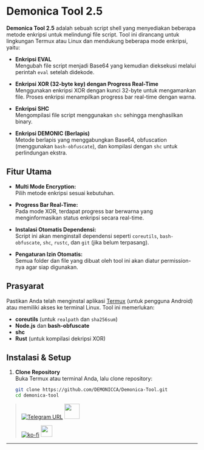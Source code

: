 # Demonica Tool 2.5

**Demonica Tool 2.5** adalah sebuah script shell yang menyediakan beberapa metode enkripsi untuk melindungi file script. Tool ini dirancang untuk lingkungan Termux atau Linux dan mendukung beberapa mode enkripsi, yaitu:

- **Enkripsi EVAL**  
  Mengubah file script menjadi Base64 yang kemudian dieksekusi melalui perintah `eval` setelah didekode.

- **Enkripsi XOR (32-byte key) dengan Progress Real-Time**  
  Menggunakan enkripsi XOR dengan kunci 32-byte untuk mengamankan file. Proses enkripsi menampilkan progress bar real-time dengan warna.

- **Enkripsi SHC**  
  Mengompilasi file script menggunakan `shc` sehingga menghasilkan binary.

- **Enkripsi DEMONIC (Berlapis)**  
  Metode berlapis yang menggabungkan Base64, obfuscation (menggunakan `bash-obfuscate`), dan kompilasi dengan `shc` untuk perlindungan ekstra.

## Fitur Utama

- **Multi Mode Encryption:**  
  Pilih metode enkripsi sesuai kebutuhan.

- **Progress Bar Real-Time:**  
  Pada mode XOR, terdapat progress bar berwarna yang menginformasikan status enkripsi secara real-time.

- **Instalasi Otomatis Dependensi:**  
  Script ini akan menginstall dependensi seperti `coreutils`, `bash-obfuscate`, `shc`, `rustc`, dan `git` (jika belum terpasang).

- **Pengaturan Izin Otomatis:**  
  Semua folder dan file yang dibuat oleh tool ini akan diatur permission-nya agar siap digunakan.

## Prasyarat

Pastikan Anda telah menginstal aplikasi [Termux](https://f-droid.org/id/packages/com.termux/) (untuk pengguna Android) atau memiliki akses ke terminal Linux. Tool ini memerlukan:
- **coreutils** (untuk `realpath` dan `sha256sum`)
- **Node.js** dan **bash-obfuscate**
- **shc**
- **Rust** (untuk kompilasi dekripsi XOR)

## Instalasi & Setup

1. **Clone Repository**  
   Buka Termux atau terminal Anda, lalu clone repository:
   ```bash
   git clone https://github.com/DEMONICCA/Demonica-Tool.git
   cd demonica-tool

> [![Telegram URL](https://img.shields.io/badge/Telegram-Join-2CA5E?style=social&logo=telegram)](https://t.me/modulkuntul)
> <img src="https://github.com/Anmol-Baranwal/Cool-GIFs-For-GitHub/assets/74038190/34376b0e-4ae2-4278-9d3d-82e8016a87d6" width="40">&nbsp;
> 
> [![ko-fi](https://www.ko-fi.com/img/githubbutton_sm.svg)](https://ko-fi.com/illumi666)
> <img src="https://raw.githubusercontent.com/innng/innng/master/assets/kyubey.gif" height="30" />
<hr/>
